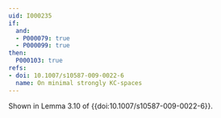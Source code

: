 ```yaml
---
uid: I000235
if:
  and:
  - P000079: true
  - P000099: true
then:
  P000103: true
refs:
- doi: 10.1007/s10587-009-0022-6
  name: On minimal strongly KC-spaces
---
```


Shown in Lemma 3.10 of {{doi:10.1007/s10587-009-0022-6}}.
